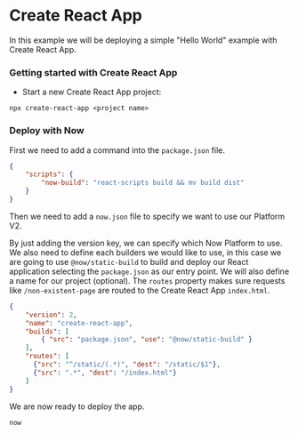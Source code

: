 # Create React App

In this example we will be deploying a simple "Hello World" example with Create React App.

### Getting started with Create React App

- Start a new Create React App project:

```
npx create-react-app <project name>
```

### Deploy with Now

First we need to add a command into the `package.json` file.

```json
{
    "scripts": {
        "now-build": "react-scripts build && mv build dist"
    }
}
```

Then we need to add a `now.json` file to specify we want to use our Platform V2.

By just adding the version key, we can specify which Now Platform to use. We also need to define each builders we would like to use, in this case we are going to use `@now/static-build` to build and deploy our React application selecting the `package.json` as our entry point. We will also define a name for our project (optional). The `routes` property makes sure requests like `/non-existent-page` are routed to the Create React App `index.html`.

```json
{
    "version": 2,
    "name": "create-react-app",
    "builds": [
        { "src": "package.json", "use": "@now/static-build" }
    ],
    "routes": [
      {"src": "^/static/(.*)", "dest": "/static/$1"},
      {"src": ".*", "dest": "/index.html"}
    ]
}
```

We are now ready to deploy the app.

```
now
```
